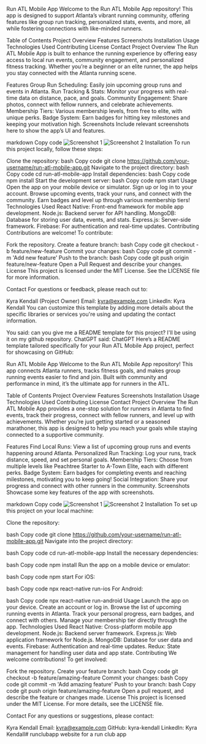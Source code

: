 Run ATL Mobile App
Welcome to the Run ATL Mobile App repository! This app is designed to support Atlanta’s vibrant running community, offering features like group run tracking, personalized stats, events, and more, all while fostering connections with like-minded runners.

Table of Contents
Project Overview
Features
Screenshots
Installation
Usage
Technologies Used
Contributing
License
Contact
Project Overview
The Run ATL Mobile App is built to enhance the running experience by offering easy access to local run events, community engagement, and personalized fitness tracking. Whether you’re a beginner or an elite runner, the app helps you stay connected with the Atlanta running scene.

Features
Group Run Scheduling: Easily join upcoming group runs and events in Atlanta.
Run Tracking & Stats: Monitor your progress with real-time data on distance, pace, and goals.
Community Engagement: Share photos, connect with fellow runners, and celebrate achievements.
Membership Tiers: Various membership levels, from free to elite, with unique perks.
Badge System: Earn badges for hitting key milestones and keeping your motivation high.
Screenshots
Include relevant screenshots here to show the app’s UI and features.

markdown
Copy code
![Screenshot 1](path_to_screenshot_1.png)
![Screenshot 2](path_to_screenshot_2.png)
Installation
To run this project locally, follow these steps:

Clone the repository:
bash
Copy code
git clone https://github.com/your-username/run-atl-mobile-app.git
Navigate to the project directory:
bash
Copy code
cd run-atl-mobile-app
Install dependencies:
bash
Copy code
npm install
Start the development server:
bash
Copy code
npm start
Usage
Open the app on your mobile device or simulator.
Sign up or log in to your account.
Browse upcoming events, track your runs, and connect with the community.
Earn badges and level up through various membership tiers!
Technologies Used
React Native: Front-end framework for mobile app development.
Node.js: Backend server for API handling.
MongoDB: Database for storing user data, events, and stats.
Express.js: Server-side framework.
Firebase: For authentication and real-time updates.
Contributing
Contributions are welcome! To contribute:

Fork the repository.
Create a feature branch:
bash
Copy code
git checkout -b feature/new-feature
Commit your changes:
bash
Copy code
git commit -m 'Add new feature'
Push to the branch:
bash
Copy code
git push origin feature/new-feature
Open a Pull Request and describe your changes.
License
This project is licensed under the MIT License. See the LICENSE file for more information.

Contact
For questions or feedback, please reach out to:

Kyra Kendall (Project Owner)
Email: kyra@example.com
LinkedIn: Kyra Kendall
You can customize this template by adding more details about the specific libraries or services you're using and updating the contact information.






You said:
can you give me a README template for this project?  I'll be using it on my github repository.
ChatGPT said:
ChatGPT
Here’s a README template tailored specifically for your Run ATL Mobile App project, perfect for showcasing on GitHub:

Run ATL Mobile App
Welcome to the Run ATL Mobile App repository! This app connects Atlanta runners, tracks fitness goals, and makes group running events easier to find and join. Built with community and performance in mind, it’s the ultimate app for runners in the ATL.

Table of Contents
Project Overview
Features
Screenshots
Installation
Usage
Technologies Used
Contributing
License
Contact
Project Overview
The Run ATL Mobile App provides a one-stop solution for runners in Atlanta to find events, track their progress, connect with fellow runners, and level up with achievements. Whether you’re just getting started or a seasoned marathoner, this app is designed to help you reach your goals while staying connected to a supportive community.

Features
Find Local Runs: View a list of upcoming group runs and events happening around Atlanta.
Personalized Run Tracking: Log your runs, track distance, speed, and set personal goals.
Membership Tiers: Choose from multiple levels like Peachtree Starter to A-Town Elite, each with different perks.
Badge System: Earn badges for completing events and reaching milestones, motivating you to keep going!
Social Integration: Share your progress and connect with other runners in the community.
Screenshots
Showcase some key features of the app with screenshots.

markdown
Copy code
![Screenshot 1](path_to_screenshot_1.png)
![Screenshot 2](path_to_screenshot_2.png)
Installation
To set up this project on your local machine:

Clone the repository:

bash
Copy code
git clone https://github.com/your-username/run-atl-mobile-app.git
Navigate into the project directory:

bash
Copy code
cd run-atl-mobile-app
Install the necessary dependencies:

bash
Copy code
npm install
Run the app on a mobile device or emulator:

bash
Copy code
npm start
For iOS:

bash
Copy code
npx react-native run-ios
For Android:

bash
Copy code
npx react-native run-android
Usage
Launch the app on your device.
Create an account or log in.
Browse the list of upcoming running events in Atlanta.
Track your personal progress, earn badges, and connect with others.
Manage your membership tier directly through the app.
Technologies Used
React Native: Cross-platform mobile app development.
Node.js: Backend server framework.
Express.js: Web application framework for Node.js.
MongoDB: Database for user data and events.
Firebase: Authentication and real-time updates.
Redux: State management for handling user data and app state.
Contributing
We welcome contributions! To get involved:

Fork the repository.
Create your feature branch:
bash
Copy code
git checkout -b feature/amazing-feature
Commit your changes:
bash
Copy code
git commit -m 'Add amazing feature'
Push to your branch:
bash
Copy code
git push origin feature/amazing-feature
Open a pull request, and describe the feature or changes made.
License
This project is licensed under the MIT License. For more details, see the LICENSE file.

Contact
For any questions or suggestions, please contact:

Kyra Kendall
Email: kyra@example.com
GitHub: kyra-kendall
LinkedIn: Kyra Kendall# runclubapp
website for a run club app
